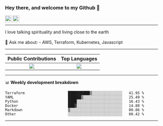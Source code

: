 ### Hey there, and welcome to my Github 👋

<a href="https://www.linkedin.com/in/ibrahiem-mohammad/" target="_blank">
  <img align="left" alt="Ibrahiem's LinkdeIn" width="22px" src="https://cdn.worldvectorlogo.com/logos/linkedin-icon-2.svg"/>
</a>
<a href="https://imohammd.netlify.app/" target="_blank">
  <img align="left" alt="Ibrahiem's Website" width="22px" src="https://cdn.worldvectorlogo.com/logos/netlify.svg"/>
</a>
<br>
<hr>
I love talking spirituality and living close to the earth
<br>
<br>
💬 Ask me about: 
- AWS, Terraform, Kubernetes, Javascript

-------

Public Contributions             |  Top Languages
:-------------------------:|:-------------------------:
![](https://github-readme-stats.vercel.app/api?username=ibrahiem96&show_icons=true&count_private=true&bg_color=30,e96443,904e95&title_color=fff&text_color=fff)  |  ![](https://github-readme-stats.vercel.app/api/top-langs/?username=ibrahiem96&layout=compact&bg_color=30,e96443,904e95&title_color=fff&text_color=fff&hide=html,css)

-------
📊 **Weekly development breakdown**
<!--START_SECTION:waka-->

```text
Terraform                    ██████████▒░░░░░░░░░░░░░░   41.95 %
YAML                         ██████▒░░░░░░░░░░░░░░░░░░   25.49 %
Python                       ████░░░░░░░░░░░░░░░░░░░░░   16.43 %
Docker                       ███▓░░░░░░░░░░░░░░░░░░░░░   14.80 %
Markdown                     ▒░░░░░░░░░░░░░░░░░░░░░░░░   00.86 %
Other                        ░░░░░░░░░░░░░░░░░░░░░░░░░   00.42 %
```

<!--END_SECTION:waka-->
-------
